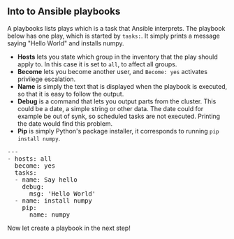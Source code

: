 ## Into to Ansible playbooks

A playbooks lists plays which is a task that Ansible interprets. The playbook below has one play, which is started by `tasks:`. It simply prints a message saying "Hello World" and installs numpy.

- __Hosts__ lets you state which group in the inventory that the play should apply to. In this case it is set to `all`, to affect all groups.
- __Become__ lets you become another user, and `Become: yes` activates privilege escalation.
- __Name__ is simply the text that is displayed when the playbook is executed, so that it is easy to follow the output.
- __Debug__ is a command that lets you output parts from the cluster. This could be a date, a simple string or other data. The date could for example be out of synk, so scheduled tasks are not executed. Printing the date would find this problem.
- __Pip__ is simply Python's package installer, it corresponds to running `pip install numpy`.

<pre class="file"
 data-filename="./playbook.yml"
  data-target="replace">
---
- hosts: all
  become: yes
  tasks:
  - name: Say hello
    debug:
      msg: 'Hello World'
  - name: install numpy
    pip:
      name: numpy
</pre>


Now let create a playbook in the next step!
